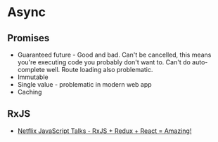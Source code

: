 # Async

## Promises

* Guaranteed future - Good and bad. Can't be cancelled, this means you're executing code you probably don't want to. Can't do auto-complete well. Route loading also problematic.
* Immutable
* Single value - problematic in modern web app
* Caching

## RxJS

* [Netflix JavaScript Talks - RxJS + Redux + React = Amazing!](https://www.youtube.com/watch?v=AslncyG8whg)